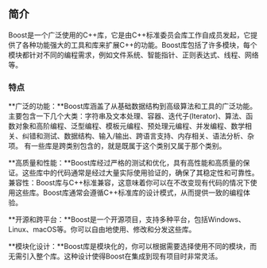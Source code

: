 ## 简介

Boost是一个广泛使用的C++库，它是由C++标准委员会库工作自成员发起，它提供了各种功能强大的工具和库来扩展C++的功能。Boost库包括了许多模块，每个模块都针对不同的编程需求，例如文件系统、智能指针、正则表达式、线程、网络等。

### 特点

**广泛的功能：**Boost库涵盖了从基础数据结构到高级算法和工具的广泛功能。主要包含一下几个大类：字符串及文本处理、容器、迭代子(Iterator)、算法、函数对象和高阶编程、泛型编程、模板元编程、预处理元编程、并发编程、数学相关、纠错和测试、数据结构、输入/输出、跨语言支持、内存相关、语法分析、杂项。 有一些库是跨类别包含的，就是既属于这个类别又属于那个类别。

**高质量和性能：**Boost库经过严格的测试和优化，具有高性能和高质量的保证。这些库中的代码通常是经过大量实际使用验证的，确保了其稳定性和可靠性。
兼容性：Boost库与C++标准兼容，这意味着你可以在不改变现有代码的情况下使用这些库。Boost库通常会遵循C++标准库的设计模式，从而提供一致的编程体验。

**开源和跨平台：**Boost是一个开源项目，支持多种平台，包括Windows、Linux、macOS等。你可以自由地使用、修改和分发这些库。

**模块化设计：**Boost库是模块化的，你可以根据需要选择使用不同的模块，而无需引入整个库。这种设计使得Boost在集成到现有项目时非常灵活。



